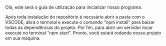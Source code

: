 Olá, este será o guia de utilização para inicializar nosso programa. 

Após toda instalação do repositório é necssário abrir a pasta com o VSCODE, abra o terminal e execute o comando "npm install" para baixar todas as dependências do projeto. Por fim, para abrir um servidor locar execute no terminal "npm start". Pronto, você estará rodando nosso projeto em sua máquina.
